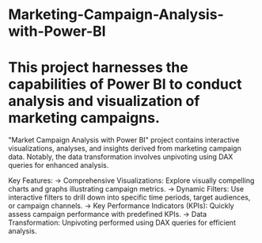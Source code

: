 # Marketing-Campaign-Analysis-with-Power-BI
This project harnesses the capabilities of Power BI to conduct analysis and visualization of marketing campaigns.
=================================================================================================================

"Market Campaign Analysis with Power BI" project contains interactive visualizations, analyses, and insights derived from marketing campaign data. Notably, the data transformation involves unpivoting using DAX queries for enhanced analysis.

Key Features:
-> Comprehensive Visualizations: Explore visually compelling charts and graphs illustrating campaign metrics.
-> Dynamic Filters: Use interactive filters to drill down into specific time periods, target audiences, or campaign channels.
-> Key Performance Indicators (KPIs): Quickly assess campaign performance with predefined KPIs.
-> Data Transformation: Unpivoting performed using DAX queries for efficient analysis.
